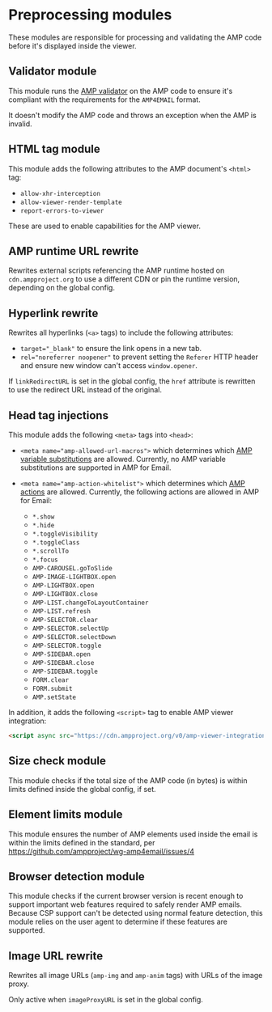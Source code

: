 # Preprocessing modules

These modules are responsible for processing and validating the AMP code before
it's displayed inside the viewer.

## Validator module

This module runs the [AMP validator](https://www.npmjs.com/package/amphtml-validator)
on the AMP code to ensure it's compliant with the requirements for the
`AMP4EMAIL` format.

It doesn't modify the AMP code and throws an exception when the AMP is invalid.

## HTML tag module

This module adds the following attributes to the AMP document's `<html>` tag:

-   `allow-xhr-interception`
-   `allow-viewer-render-template`
-   `report-errors-to-viewer`

These are used to enable capabilities for the AMP viewer.

## AMP runtime URL rewrite

Rewrites external scripts referencing the AMP runtime hosted on
`cdn.ampproject.org` to use a different CDN or pin the runtime version,
depending on the global config.

## Hyperlink rewrite

Rewrites all hyperlinks (`<a>` tags) to include the following attributes:

-   `target="_blank"` to ensure the link opens in a new tab.
-   `rel="noreferrer noopener"` to prevent setting the `Referer` HTTP header and
    ensure new window can't access `window.opener`.

If `linkRedirectURL` is set in the global config, the `href` attribute is
rewritten to use the redirect URL instead of the original.

## Head tag injections

This module adds the following `<meta>` tags into `<head>`:

-   `<meta name="amp-allowed-url-macros">` which determines which
    [AMP variable substitutions](https://github.com/ampproject/amphtml/blob/master/spec/amp-var-substitutions.md)
    are allowed. Currently, no AMP variable substitutions are supported in AMP
    for Email.

-   `<meta name="amp-action-whitelist">` which determines which
    [AMP actions](https://amp.dev/documentation/guides-and-tutorials/learn/amp-actions-and-events/)
    are allowed. Currently, the following actions are allowed in AMP for Email:
    -   `*.show`
    -   `*.hide`
    -   `*.toggleVisibility`
    -   `*.toggleClass`
    -   `*.scrollTo`
    -   `*.focus`
    -   `AMP-CAROUSEL.goToSlide`
    -   `AMP-IMAGE-LIGHTBOX.open`
    -   `AMP-LIGHTBOX.open`
    -   `AMP-LIGHTBOX.close`
    -   `AMP-LIST.changeToLayoutContainer`
    -   `AMP-LIST.refresh`
    -   `AMP-SELECTOR.clear`
    -   `AMP-SELECTOR.selectUp`
    -   `AMP-SELECTOR.selectDown`
    -   `AMP-SELECTOR.toggle`
    -   `AMP-SIDEBAR.open`
    -   `AMP-SIDEBAR.close`
    -   `AMP-SIDEBAR.toggle`
    -   `FORM.clear`
    -   `FORM.submit`
    -   `AMP.setState`

In addition, it adds the following `<script>` tag to enable AMP viewer
integration:

```html
<script async src="https://cdn.ampproject.org/v0/amp-viewer-integration-0.1.js">
```

## Size check module

This module checks if the total size of the AMP code (in bytes) is within limits
defined inside the global config, if set.

## Element limits module

This module ensures the number of AMP elements used inside the email is within
the limits defined in the standard, per https://github.com/ampproject/wg-amp4email/issues/4

## Browser detection module

This module checks if the current browser version is recent enough to support
important web features required to safely render AMP emails. Because CSP support
can't be detected using normal feature detection, this module relies on the user
agent to determine if these features are supported.

## Image URL rewrite

Rewrites all image URLs (`amp-img` and `amp-anim` tags) with URLs of the image
proxy.

Only active when `imageProxyURL` is set in the global config.
